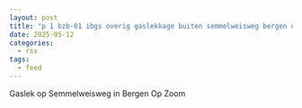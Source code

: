 ```yaml
---
layout: post
title: "p 1 bzb-01 ibgs overig gaslekkage buiten semmelweisweg bergen op zoom 201092 201531"
date: 2025-05-12
categories: 
  - rss
tags: 
  - feed
---
```


Gaslek op Semmelweisweg in Bergen Op Zoom
